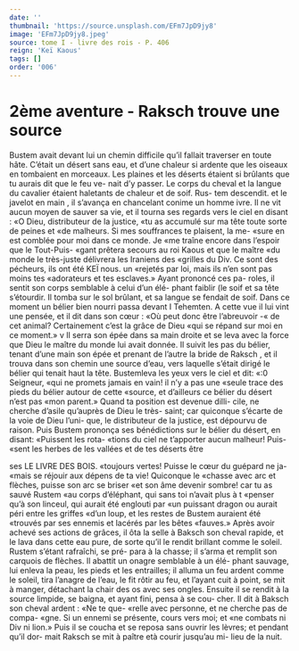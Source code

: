 ```yaml
---
date: ''
thumbnail: 'https://source.unsplash.com/EFm7JpD9jy8'
image: 'EFm7JpD9jy8.jpeg'
source: tome I - livre des rois - P. 406
reign: 'Keï Kaous'
tags: []
order: '006'
---
```


# 2ème aventure - Raksch trouve une source

Bustem avait devant lui un chemin difficile qu’il fallait traverser en toute hâte. C’était un désert sans
eau, et d’une chaleur si ardente que les oiseaux en tombaient en morceaux. Les plaines et les déserts étaient si brûlants que tu aurais dit que le feu ve-
nait d’y passer. Le corps du cheval et la langue du cavalier étaient haletants de chaleur et de soif. Rus- tem descendit. et le javelot en main , il s’avança en chancelant conime un homme ivre. Il ne vit aucun moyen de sauver sa vie, et il tourna ses regards vers le ciel en disant : «O Dieu, distributeur de la justice, «tu as accumulé sur ma tête toute sorte de peines et
«de malheurs. Si mes souffrances te plaisent, la me- «sure en est comblée pour moi dans ce monde. Je «me traîne encore dans l’espoir que le Tout-Puis-
«gant prêtera secours au roi Kaous et que le maître
«du monde le très-juste délivrera les Iraniens des «grilles du Div. Ce sont des pécheurs, ils ont été
KEÏ nous. un «rejetés par loi, mais ils n’en sont pas moins tes
«adorateurs et tes esclaves.» Ayant prononcé ces pa- roles, il sentit son corps semblable à celui d’un élé- phant faiblir (le soif et sa tête s’étourdir. Il tomba
sur le sol brûlant, et sa langue se fendait de soif. Dans ce moment un bélier bien nourri passa devant I Tehemten. A cette vue il lui vint une pensée, et il dit dans son cœur : «Où peut donc être l’abreuvoir
-« de cet animal? Certainement c’est la grâce de Dieu
«qui se répand sur moi en ce moment.» v Il serra son épée dans sa main droite et se leva
avec la force que Dieu le maître du monde lui avait donnée. Il suivit les pas du bélier, tenant d’une main
son épée et prenant de l’autre la bride de Raksch , et
il trouva dans son chemin une source d’eau, vers laquelle s’était dirigé le bélier qui tenait haut la tête.
Bustemleva les yeux vers le ciel et dit: «:0 Seigneur,
«qui ne promets jamais en vain! il n’y a pas une
«seule trace des pieds du bélier autour de cette «source, et d’ailleurs ce bélier du désert n’est pas
«mon parent.» Quand ta position est devenue dilli- cile, ne cherche d’asile qu’auprès de Dieu le très-
saint; car quiconque s’écarte de la voie de Dieu l’uni-
que, le distributeur de la justice, est dépourvu de raison. Puis Bustem prononça ses bénédictions sur
le bélier du désert, en disant: «Puissent les rota- «tions du ciel ne t’apporter aucun malheur! Puis- «sent les herbes de les vallées et de tes déserts être

ses LE LIVRE DES BOIS.
«toujours vertes! Puisse le cœur du guépard ne ja-
«mais se réjouir aux dépens de ta vie! Quiconque le «chasse avec arc et flèches, puisse son arc se briser «et son âme devenir sombre! car tu as sauvé Rustem «au corps d’éléphant, qui sans toi n’avait plus à
t «penser qu’à son linceul, qui aurait été englouti par
«un puissant dragon ou aurait péri entre les griffes
«d’un loup, et les restes de Bustem auraient été «trouvés par ses ennemis et lacérés par les bêtes «fauves.» Après avoir achevé ses actions de grâces,
il ôta la selle à Baksch son cheval rapide, et le lava dans cette eau pure, de sorte qu’il le rendit brillant comme le soleil. Rustem s’étant rafraîchi, se pré-
para à la chasse; il s’arma et remplit son carquois de flèches. Il abattit un onagre semblable à un élé-
phant sauvage, lui enleva la peau, les pieds et les entrailles; il alluma un feu ardent comme le soleil, tira l’anagre de l’eau, le fit rôtir au feu, et l’ayant
cuit à point, se mit à manger, détachant la chair des os avec ses ongles. Ensuite il se rendit à la source limpide, se baigna, et ayant fini, pensa à se cou- cher. Il dit à Baksch son cheval ardent : «Ne te que- «relle avec personne, et ne cherche pas de compa- «gne. Si un ennemi se présente, cours vers moi; et «ne combats ni Div ni lion.» Puis il se coucha et se reposa sans ouvrir les lèvres; et pendant qu’il dor- mait Raksch se mit à paître età courir jusqu’au mi-
lieu de la nuit.
